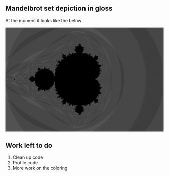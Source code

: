 ## Mandelbrot set depiction in gloss

At the moment it looks like the below

![Mandelbort set](https://raw.githubusercontent.com/metric-space/project/master/pic.png)


## Work left to do
1. Clean up code
2. Profile code
3. More work on the coloring
